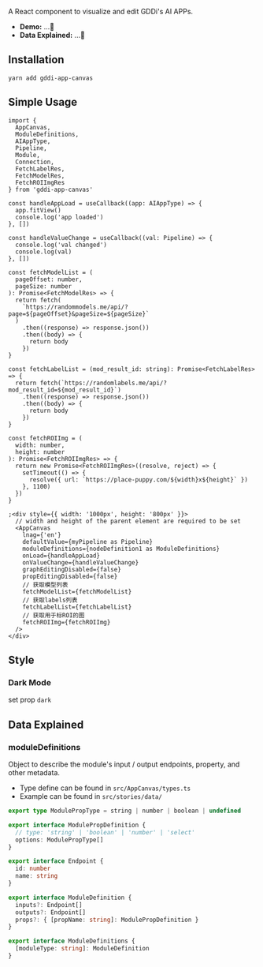A React component to visualize and edit GDDi's AI APPs.

- **Demo:** ...🚧
- **Data Explained:** ...🚧

## Installation

```shell
yarn add gddi-app-canvas
```

## Simple Usage

```tsx
import {
  AppCanvas,
  ModuleDefinitions,
  AIAppType,
  Pipeline,
  Module,
  Connection,
  FetchLabelRes,
  FetchModelRes,
  FetchROIImgRes
} from 'gddi-app-canvas'

const handleAppLoad = useCallback((app: AIAppType) => {
  app.fitView()
  console.log('app loaded')
}, [])

const handleValueChange = useCallback((val: Pipeline) => {
  console.log('val changed')
  console.log(val)
}, [])

const fetchModelList = (
  pageOffset: number,
  pageSize: number
): Promise<FetchModelRes> => {
  return fetch(
    `https://randommodels.me/api/?page=${pageOffset}&pageSize=${pageSize}`
  )
    .then((response) => response.json())
    .then((body) => {
      return body
    })
}

const fetchLabelList = (mod_result_id: string): Promise<FetchLabelRes> => {
  return fetch(`https://randomlabels.me/api/?mod_result_id=${mod_result_id}`)
    .then((response) => response.json())
    .then((body) => {
      return body
    })
}

const fetchROIImg = (
  width: number,
  height: number
): Promise<FetchROIImgRes> => {
  return new Promise<FetchROIImgRes>((resolve, reject) => {
    setTimeout(() => {
      resolve({ url: `https://place-puppy.com/${width}x${height}` })
    }, 1100)
  })
}

;<div style={{ width: '1000px', height: '800px' }}>
  // width and height of the parent element are required to be set
  <AppCanvas
    lnag={'en'}
    defaultValue={myPipeline as Pipeline}
    moduleDefinitions={nodeDefinition1 as ModuleDefinitions}
    onLoad={handleAppLoad}
    onValueChange={handleValueChange}
    graphEditingDisabled={false}
    propEditingDisabled={false}
    // 获取模型列表
    fetchModelList={fetchModelList}
    // 获取labels列表
    fetchLabelList={fetchLabelList}
    // 获取用于标ROI的图
    fetchROIImg={fetchROIImg}
  />
</div>
```

## Style

### Dark Mode

set prop `dark`

## Data Explained

### moduleDefinitions

Object to describe the module's input / output endpoints, property, and other metadata.

- Type define can be found in `src/AppCanvas/types.ts`
- Example can be found in `src/stories/data/`

```typescript
export type ModulePropType = string | number | boolean | undefined

export interface ModulePropDefinition {
  // type: 'string' | 'boolean' | 'number' | 'select'
  options: ModulePropType[]
}

export interface Endpoint {
  id: number
  name: string
}

export interface ModuleDefinition {
  inputs?: Endpoint[]
  outputs?: Endpoint[]
  props?: { [propName: string]: ModulePropDefinition }
}

export interface ModuleDefinitions {
  [moduleType: string]: ModuleDefinition
}
```
